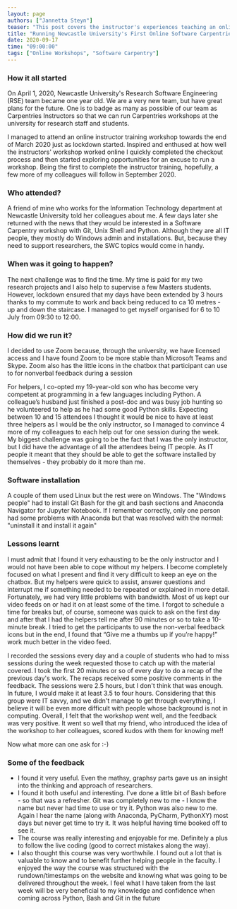 ```yaml
---
layout: page
authors: ["Jannetta Steyn"]
teaser: "This post covers the instructor's experiences teaching an online Software Carpentry workshop at Newcastle University"
title: "Running Newcastle University's First Online Software Carpentries Workshop"
date: 2020-09-17
time: "09:00:00"
tags: ["Online Workshops", "Software Carpentry"]
---
```


### How it all started

On April 1, 2020, Newcastle University's Research Software Engineering (RSE) team became one year old. We are a very new team, but have great plans for the future. One is to badge as many as possible of our team as Carpentries Instructors so that we can run Carpentries workshops at the university for research staff and students.

I managed to attend an online instructor training workshop towards the end of March 2020 just as lockdown started. Inspired and enthused at how well the instructors' workshop worked online I quickly completed the checkout process and then started exploring opportunities for an excuse to run a workshop. Being the first to complete the instructor training, hopefully, a few more of my colleagues will follow in September 2020.

### Who attended?

A friend of mine who works for the Information Technology department at Newcastle University told her colleagues about me. A few days later she returned with the news that they would be interested in a Software Carpentry workshop with Git, Unix Shell and Python. Although they are all IT people, they mostly do Windows admin and installations. But, because they need to support researchers, the SWC topics would come in handy. 

### When was it going to happen?

The next challenge was to find the time. My time is paid for my two research projects and I also help to supervise a few Masters students. However, lockdown ensured that my days have been extended by 3 hours thanks to my commute to work and back being reduced to ca 10 metres - up and down the staircase. I managed to get myself organised for 6 to 10 July from 09:30 to 12:00. 

### How did we run it?

I decided to use Zoom because, through the university, we have licensed access and I have found Zoom to be more stable than Microsoft Teams and Skype.  Zoom also has the little icons in the chatbox that participant can use to for nonverbal feedback during a session

For helpers, I co-opted my 19-year-old son who has become very competent at programming in a few languages including Python. A colleague’s husband just finished a post-doc and was busy job hunting so he volunteered to help as he had some good Python skills. Expecting between 10 and 15 attendees I thought it would be nice to have at least three helpers as I would be the only instructor, so I managed to convince 4 more of my colleagues to each help out for one session during the week.
My biggest challenge was going to be the fact that I was the only instructor, but I did have the advantage of all the attendees being IT people. As IT people it meant that they should be able to get the software installed by themselves - they probably do it more than me.

### Software installation

A couple of them used Linux but the rest were on Windows. The "Windows people" had to install Git Bash for the git and bash sections and Anaconda Navigator for Jupyter Notebook. If I remember correctly, only one person had some problems with Anaconda but that was resolved with the normal: "uninstall it and install it again"

### Lessons learnt

I must admit that I found it very exhausting to be the only instructor and I would not have been able to cope without my helpers. I become completely focused on what I present and find it very difficult to keep an eye on the chatbox. But my helpers were quick to assist, answer questions and interrupt me if something needed to be repeated or explained in more detail.
Fortunately, we had very little problems with bandwidth. Most of us kept our video feeds on or had it on at least some of the time. I forgot to schedule a time for breaks but, of course, someone was quick to ask on the first day and after that I had the helpers tell me after 90 minutes or so to take a 10-minute break.
I tried to get the participants to use the non-verbal feedback icons but in the end, I found that “Give me a thumbs up if you’re happy!” work much better in the video feed.

I recorded the sessions every day and a couple of students who had to miss sessions during the week requested those to catch up with the material covered.
I took the first 20 minutes or so of every day to do a recap of the previous day's work. The recaps received some positive comments in the feedback.
The sessions were 2.5 hours, but I don't think that was enough. In future, I would make it at least 3.5 to four hours. Considering that this group were IT savvy, and we didn't manage to get through everything, I believe it will be even more difficult with people whose background is not in computing.
Overall, I felt that the workshop went well, and the feedback was very positive. It went so well that my friend, who introduced the idea of the workshop to her colleagues, scored kudos with them for knowing me!!

Now what more can one ask for :-)

### Some of the feedback
* I found it very useful. Even the mathsy, graphsy parts gave us an insight into the thinking and approach of researchers. 
* I found it both useful and interesting. I've done a little bit of Bash before - so that was a refresher. Git was completely new to me - I know the name but never had time to use or try it. Python was also new to me. Again I hear the name (along with Anaconda, PyCharm, PythonXY) most days but never get time to try it. It was helpful having time booked off to see it.
* The course was really interesting and enjoyable for me. Definitely a plus to follow the live coding (good to correct mistakes along the way).
* I also thought this course was very worthwhile. I found out a lot that is valuable to know and to benefit further helping people in the faculty. I enjoyed the way the course was structured with the rundown/timestamps on the website and knowing what was going to be delivered throughout the week. I feel what I have taken from the last week will be very beneficial to my knowledge and confidence when coming across Python, Bash and Git in the future
